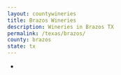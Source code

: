 ```yaml
---
layout: countywineries
title: Brazos Wineries
description: Wineries in Brazos TX
permalink: /texas/brazos/
county: brazos
state: tx
---
```

-
